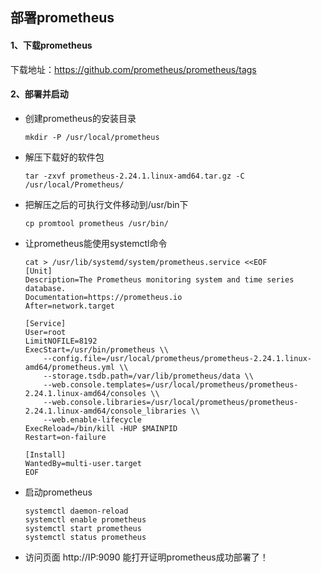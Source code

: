 ## 部署prometheus



#### 1、下载prometheus

下载地址：https://github.com/prometheus/prometheus/tags



#### 2、部署并启动

- 创建prometheus的安装目录

  ```shell
  mkdir -P /usr/local/prometheus
  ```

- 解压下载好的软件包

  ```shell
  tar -zxvf prometheus-2.24.1.linux-amd64.tar.gz -C /usr/local/Prometheus/
  ```

- 把解压之后的可执行文件移动到/usr/bin下

  ```shell
  cp promtool prometheus /usr/bin/
  ```

- 让prometheus能使用systemctl命令

  ```shell
  cat > /usr/lib/systemd/system/prometheus.service <<EOF
  [Unit]
  Description=The Prometheus monitoring system and time series database.
  Documentation=https://prometheus.io
  After=network.target
  
  [Service]
  User=root
  LimitNOFILE=8192
  ExecStart=/usr/bin/prometheus \\
      --config.file=/usr/local/prometheus/prometheus-2.24.1.linux-amd64/prometheus.yml \\
      --storage.tsdb.path=/var/lib/prometheus/data \\
      --web.console.templates=/usr/local/prometheus/prometheus-2.24.1.linux-amd64/consoles \\
      --web.console.libraries=/usr/local/prometheus/prometheus-2.24.1.linux-amd64/console_libraries \\
      --web.enable-lifecycle
  ExecReload=/bin/kill -HUP $MAINPID
  Restart=on-failure
  
  [Install]
  WantedBy=multi-user.target
  EOF
  ```

- 启动prometheus

  ```shell
  systemctl daemon-reload 
  systemctl enable prometheus
  systemctl start prometheus
  systemctl status prometheus
  ```

- 访问页面 http://IP:9090 能打开证明prometheus成功部署了！

